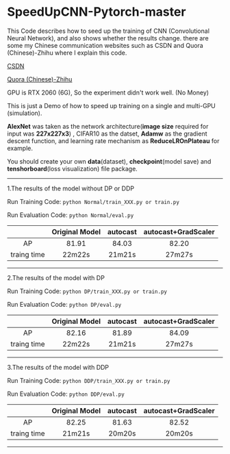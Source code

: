﻿# SpeedUpCNN-Pytorch-master
This Code describes how to seed up the training of CNN (Convolutional Neural Network), and also shows whether the results change. there are some my Chinese communication websites such as CSDN and Quora (Chinese)-Zhihu where I explain this code.

[CSDN](https://blog.csdn.net/XiaoyYidiaodiao/article/details/124854343?spm=1001.2014.3001.5501)

[Quora (Chinese)-Zhihu](https://zhuanlan.zhihu.com/p/516996892)

GPU is RTX 2060 (6G), So the experiment didn't work well. (No Money)

This is just a Demo of how to speed up training on a single and multi-GPU (simulation).

**AlexNet** was taken as the network architecture(**image size** required for input was **227x227x3**) , CIFAR10 as the datset, **Adamw** as the gradient descent function, and learning rate mechanism as **ReduceLROnPlateau** for example.

You should create your own **data**(dataset), **checkpoint**(model save) and **tenshorboard**(loss visualization) file package.

***

1.The results of the model without DP or DDP

Run Training Code:   `python Normal/train_XXX.py or train.py`

Run Evaluation Code: `python Normal/eval.py`

|   |Original Model|autocast|autocast+GradScaler|
|:-:|:-:|:-:|:-:|
|AP|81.91|84.03|82.20|
|traing time|22m22s|21m21s|27m27s|

***

2.The results of the model with DP 

Run Training Code:   `python DP/train_XXX.py or train.py` 

Run Evaluation Code: `python DP/eval.py`

|   |Original Model|autocast|autocast+GradScaler|
|:-:|:-:|:-:|:-:|
|AP|82.16|81.89|84.09|
|traing time|22m22s|21m21s|27m27s|

***

3.The results of the model with DDP

Run Training Code:   `python DDP/train_XXX.py or train.py`

Run Evaluation Code: `python DDP/eval.py`

|   |Original Model|autocast|autocast+GradScaler|
|:-:|:-:|:-:|:-:|
|AP|82.25|81.63|82.52|
|traing time|21m21s|20m20s|20m20s|

***
